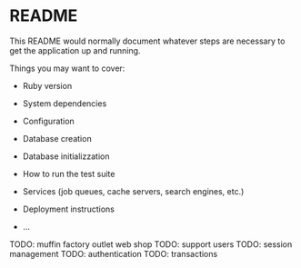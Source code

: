 # README

This README would normally document whatever steps are necessary to get the
application up and running.

Things you may want to cover:

* Ruby version

* System dependencies

* Configuration

* Database creation

* Database initializzation

* How to run the test suite

* Services (job queues, cache servers, search engines, etc.)

* Deployment instructions

* ...


TODO: muffin factory outlet web shop
TODO: support users
TODO: session management 
TODO: authentication
TODO: transactions
